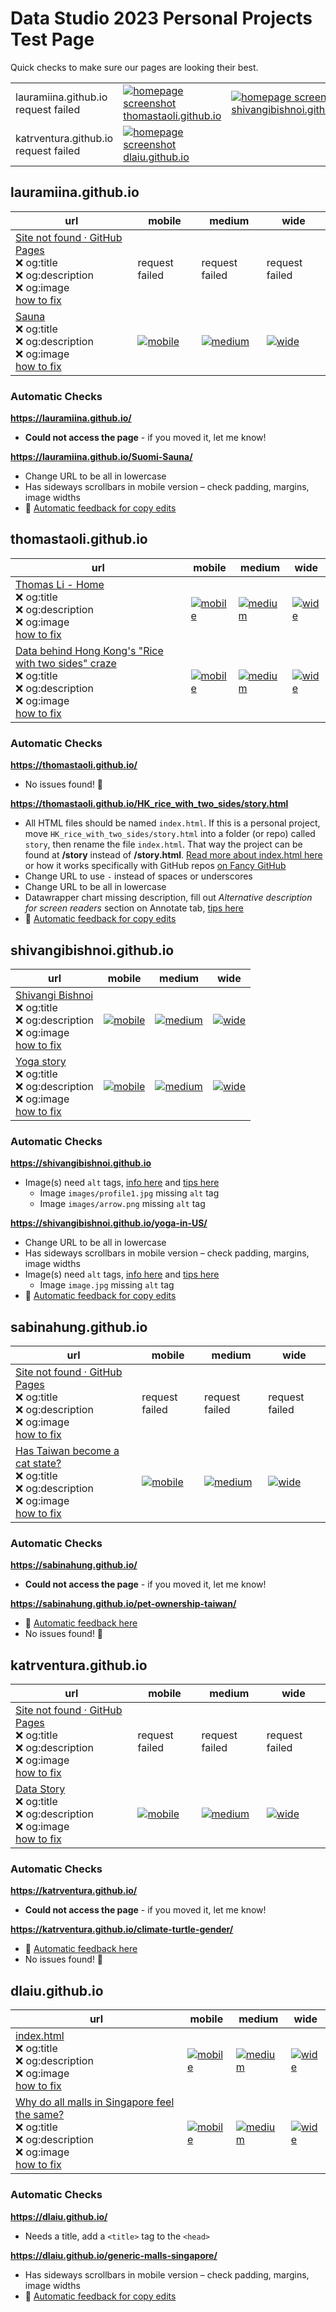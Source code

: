 # Data Studio 2023 Personal Projects Test Page

Quick checks to make sure our pages are looking their best.

<table><tr><td>lauramiina.github.io request failed</td>
<td><a href="#thomastaoligithubio"><img src="screenshots/thomastaoli.github.io/index.html-medium-thumb.jpg" alt="homepage screenshot"><br>thomastaoli.github.io</a></td>
<td><a href="#shivangibishnoigithubio"><img src="screenshots/shivangibishnoi.github.io/index.html-medium-thumb.jpg" alt="homepage screenshot"><br>shivangibishnoi.github.io</a></td>
<td>sabinahung.github.io request failed</td>
</tr><tr>
<td>katrventura.github.io request failed</td>
<td><a href="#dlaiugithubio"><img src="screenshots/dlaiu.github.io/index.html-medium-thumb.jpg" alt="homepage screenshot"><br>dlaiu.github.io</a></td>
</tr></table>



## lauramiina.github.io


|url|mobile|medium|wide|
|---|---|---|---|
|[Site not found · GitHub Pages](https://lauramiina.github.io/)<br>:x: og:title<br>:x: og:description<br>:x: og:image<br>[how to fix](https://jonathansoma.com/everything/web/social-tags/)|request failed|request failed|request failed|
|[Sauna](https://lauramiina.github.io/Suomi-Sauna/)<br>:x: og:title<br>:x: og:description<br>:x: og:image<br>[how to fix](https://jonathansoma.com/everything/web/social-tags/)|[![mobile](screenshots/lauramiina.github.io/Suomi-Sauna_index.html-mobile-thumb.jpg)](screenshots/lauramiina.github.io/Suomi-Sauna_index.html-mobile-full.jpg)|[![medium](screenshots/lauramiina.github.io/Suomi-Sauna_index.html-medium-thumb.jpg)](screenshots/lauramiina.github.io/Suomi-Sauna_index.html-medium-full.jpg)|[![wide](screenshots/lauramiina.github.io/Suomi-Sauna_index.html-wide-thumb.jpg)](screenshots/lauramiina.github.io/Suomi-Sauna_index.html-wide-full.jpg)|


### Automatic Checks

**https://lauramiina.github.io/**

* **Could not access the page** - if you moved it, let me know!

**https://lauramiina.github.io/Suomi-Sauna/**

* Change URL to be all in lowercase
* Has sideways scrollbars in mobile version – check padding, margins, image widths
* 🤖 [Automatic feedback for copy edits](feedback/lauramiina.github.io/Suomi-Sauna_index.html.md)



## thomastaoli.github.io


|url|mobile|medium|wide|
|---|---|---|---|
|[Thomas Li - Home](https://thomastaoli.github.io/)<br>:x: og:title<br>:x: og:description<br>:x: og:image<br>[how to fix](https://jonathansoma.com/everything/web/social-tags/)|[![mobile](screenshots/thomastaoli.github.io/index.html-mobile-thumb.jpg)](screenshots/thomastaoli.github.io/index.html-mobile-full.jpg)|[![medium](screenshots/thomastaoli.github.io/index.html-medium-thumb.jpg)](screenshots/thomastaoli.github.io/index.html-medium-full.jpg)|[![wide](screenshots/thomastaoli.github.io/index.html-wide-thumb.jpg)](screenshots/thomastaoli.github.io/index.html-wide-full.jpg)|
|[Data behind Hong Kong's "Rice with two sides" craze](https://thomastaoli.github.io/HK_rice_with_two_sides/story.html)<br>:x: og:title<br>:x: og:description<br>:x: og:image<br>[how to fix](https://jonathansoma.com/everything/web/social-tags/)|[![mobile](screenshots/thomastaoli.github.io/HK_rice_with_two_sides_story.html-mobile-thumb.jpg)](screenshots/thomastaoli.github.io/HK_rice_with_two_sides_story.html-mobile-full.jpg)|[![medium](screenshots/thomastaoli.github.io/HK_rice_with_two_sides_story.html-medium-thumb.jpg)](screenshots/thomastaoli.github.io/HK_rice_with_two_sides_story.html-medium-full.jpg)|[![wide](screenshots/thomastaoli.github.io/HK_rice_with_two_sides_story.html-wide-thumb.jpg)](screenshots/thomastaoli.github.io/HK_rice_with_two_sides_story.html-wide-full.jpg)|


### Automatic Checks

**https://thomastaoli.github.io/**

* No issues found! 🎉

**https://thomastaoli.github.io/HK_rice_with_two_sides/story.html**

* All HTML files should be named `index.html`. If this is a personal project, move `HK_rice_with_two_sides/story.html` into a folder (or repo) called `story`, then rename the file `index.html`. That way the project can be found at **/story** instead of **/story.html**. [Read more about index.html here](https://www.thoughtco.com/index-html-page-3466505) or how it works specifically with GitHub repos [on Fancy GitHub](https://jonathansoma.com/fancy-github/github-pages/#choosing-your-url)
* Change URL to use `-` instead of spaces or underscores
* Change URL to be all in lowercase
* Datawrapper chart missing description, fill out *Alternative description for screen readers* section on Annotate tab, [tips here](https://twitter.com/FrankElavsky/status/1469023374529765385)
* 🤖 [Automatic feedback for copy edits](feedback/thomastaoli.github.io/HK_rice_with_two_sides_story.html.md)



## shivangibishnoi.github.io


|url|mobile|medium|wide|
|---|---|---|---|
|[Shivangi Bishnoi](https://shivangibishnoi.github.io)<br>:x: og:title<br>:x: og:description<br>:x: og:image<br>[how to fix](https://jonathansoma.com/everything/web/social-tags/)|[![mobile](screenshots/shivangibishnoi.github.io/index.html-mobile-thumb.jpg)](screenshots/shivangibishnoi.github.io/index.html-mobile-full.jpg)|[![medium](screenshots/shivangibishnoi.github.io/index.html-medium-thumb.jpg)](screenshots/shivangibishnoi.github.io/index.html-medium-full.jpg)|[![wide](screenshots/shivangibishnoi.github.io/index.html-wide-thumb.jpg)](screenshots/shivangibishnoi.github.io/index.html-wide-full.jpg)|
|[Yoga story](https://shivangibishnoi.github.io/yoga-in-US/)<br>:x: og:title<br>:x: og:description<br>:x: og:image<br>[how to fix](https://jonathansoma.com/everything/web/social-tags/)|[![mobile](screenshots/shivangibishnoi.github.io/yoga-in-US_index.html-mobile-thumb.jpg)](screenshots/shivangibishnoi.github.io/yoga-in-US_index.html-mobile-full.jpg)|[![medium](screenshots/shivangibishnoi.github.io/yoga-in-US_index.html-medium-thumb.jpg)](screenshots/shivangibishnoi.github.io/yoga-in-US_index.html-medium-full.jpg)|[![wide](screenshots/shivangibishnoi.github.io/yoga-in-US_index.html-wide-thumb.jpg)](screenshots/shivangibishnoi.github.io/yoga-in-US_index.html-wide-full.jpg)|


### Automatic Checks

**https://shivangibishnoi.github.io**

* Image(s) need `alt` tags, [info here](https://abilitynet.org.uk/news-blogs/five-golden-rules-compliant-alt-text) and [tips here](https://twitter.com/FrankElavsky/status/1469023374529765385)
    * Image `images/profile1.jpg` missing `alt` tag
    * Image `images/arrow.png` missing `alt` tag

**https://shivangibishnoi.github.io/yoga-in-US/**

* Change URL to be all in lowercase
* Has sideways scrollbars in mobile version – check padding, margins, image widths
* Image(s) need `alt` tags, [info here](https://abilitynet.org.uk/news-blogs/five-golden-rules-compliant-alt-text) and [tips here](https://twitter.com/FrankElavsky/status/1469023374529765385)
    * Image `image.jpg` missing `alt` tag
* 🤖 [Automatic feedback for copy edits](feedback/shivangibishnoi.github.io/yoga-in-US_index.html.md)



## sabinahung.github.io


|url|mobile|medium|wide|
|---|---|---|---|
|[Site not found · GitHub Pages](https://sabinahung.github.io/)<br>:x: og:title<br>:x: og:description<br>:x: og:image<br>[how to fix](https://jonathansoma.com/everything/web/social-tags/)|request failed|request failed|request failed|
|[Has Taiwan become a cat state?](https://sabinahung.github.io/pet-ownership-taiwan/)<br>:x: og:title<br>:x: og:description<br>:x: og:image<br>[how to fix](https://jonathansoma.com/everything/web/social-tags/)|[![mobile](screenshots/sabinahung.github.io/pet-ownership-taiwan_index.html-mobile-thumb.jpg)](screenshots/sabinahung.github.io/pet-ownership-taiwan_index.html-mobile-full.jpg)|[![medium](screenshots/sabinahung.github.io/pet-ownership-taiwan_index.html-medium-thumb.jpg)](screenshots/sabinahung.github.io/pet-ownership-taiwan_index.html-medium-full.jpg)|[![wide](screenshots/sabinahung.github.io/pet-ownership-taiwan_index.html-wide-thumb.jpg)](screenshots/sabinahung.github.io/pet-ownership-taiwan_index.html-wide-full.jpg)|


### Automatic Checks

**https://sabinahung.github.io/**

* **Could not access the page** - if you moved it, let me know!

**https://sabinahung.github.io/pet-ownership-taiwan/**

* 🤖 [Automatic feedback here](feedback/sabinahung.github.io/pet-ownership-taiwan_index.html.md)
* No issues found! 🎉



## katrventura.github.io


|url|mobile|medium|wide|
|---|---|---|---|
|[Site not found · GitHub Pages](https://katrventura.github.io/)<br>:x: og:title<br>:x: og:description<br>:x: og:image<br>[how to fix](https://jonathansoma.com/everything/web/social-tags/)|request failed|request failed|request failed|
|[Data Story](https://katrventura.github.io/climate-turtle-gender/)<br>:x: og:title<br>:x: og:description<br>:x: og:image<br>[how to fix](https://jonathansoma.com/everything/web/social-tags/)|[![mobile](screenshots/katrventura.github.io/climate-turtle-gender_index.html-mobile-thumb.jpg)](screenshots/katrventura.github.io/climate-turtle-gender_index.html-mobile-full.jpg)|[![medium](screenshots/katrventura.github.io/climate-turtle-gender_index.html-medium-thumb.jpg)](screenshots/katrventura.github.io/climate-turtle-gender_index.html-medium-full.jpg)|[![wide](screenshots/katrventura.github.io/climate-turtle-gender_index.html-wide-thumb.jpg)](screenshots/katrventura.github.io/climate-turtle-gender_index.html-wide-full.jpg)|


### Automatic Checks

**https://katrventura.github.io/**

* **Could not access the page** - if you moved it, let me know!

**https://katrventura.github.io/climate-turtle-gender/**

* 🤖 [Automatic feedback here](feedback/katrventura.github.io/climate-turtle-gender_index.html.md)
* No issues found! 🎉



## dlaiu.github.io


|url|mobile|medium|wide|
|---|---|---|---|
|[index.html](https://dlaiu.github.io/)<br>:x: og:title<br>:x: og:description<br>:x: og:image<br>[how to fix](https://jonathansoma.com/everything/web/social-tags/)|[![mobile](screenshots/dlaiu.github.io/index.html-mobile-thumb.jpg)](screenshots/dlaiu.github.io/index.html-mobile-full.jpg)|[![medium](screenshots/dlaiu.github.io/index.html-medium-thumb.jpg)](screenshots/dlaiu.github.io/index.html-medium-full.jpg)|[![wide](screenshots/dlaiu.github.io/index.html-wide-thumb.jpg)](screenshots/dlaiu.github.io/index.html-wide-full.jpg)|
|[Why do all malls in Singapore feel the same?](https://dlaiu.github.io/generic-malls-singapore/)<br>:x: og:title<br>:x: og:description<br>:x: og:image<br>[how to fix](https://jonathansoma.com/everything/web/social-tags/)|[![mobile](screenshots/dlaiu.github.io/generic-malls-singapore_index.html-mobile-thumb.jpg)](screenshots/dlaiu.github.io/generic-malls-singapore_index.html-mobile-full.jpg)|[![medium](screenshots/dlaiu.github.io/generic-malls-singapore_index.html-medium-thumb.jpg)](screenshots/dlaiu.github.io/generic-malls-singapore_index.html-medium-full.jpg)|[![wide](screenshots/dlaiu.github.io/generic-malls-singapore_index.html-wide-thumb.jpg)](screenshots/dlaiu.github.io/generic-malls-singapore_index.html-wide-full.jpg)|


### Automatic Checks

**https://dlaiu.github.io/**

* Needs a title, add a `<title>` tag to the `<head>`

**https://dlaiu.github.io/generic-malls-singapore/**

* Has sideways scrollbars in mobile version – check padding, margins, image widths
* 🤖 [Automatic feedback for copy edits](feedback/dlaiu.github.io/generic-malls-singapore_index.html.md)

